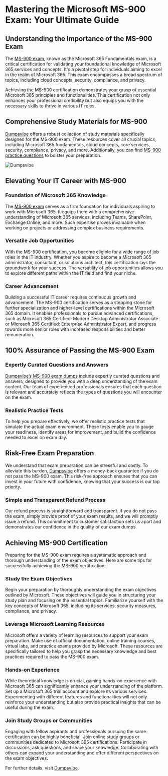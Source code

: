 # Mastering the Microsoft MS-900 Exam: Your Ultimate Guide

## Understanding the Importance of the MS-900 Exam

The [MS-900 exam](https://www.dumpsvibe.com/microsoft/ms-900-dumps.html), known as the Microsoft 365 Fundamentals exam, is a critical certification for validating your foundational knowledge of Microsoft 365 services and concepts. It's a pivotal step for individuals aiming to excel in the realm of Microsoft 365. This exam encompasses a broad spectrum of topics, including cloud concepts, security, compliance, and privacy.

Achieving the MS-900 certification demonstrates your grasp of essential Microsoft 365 principles and functionalities. This certification not only enhances your professional credibility but also equips you with the necessary skills to thrive in various IT roles.

## Comprehensive Study Materials for MS-900

[Dumpsvibe](https://www.dumpsvibe.com/microsoft/ms-900-dumps.html) offers a robust collection of study materials specifically designed for the MS-900 exam. These resources cover all crucial topics, including Microsoft 365 fundamentals, cloud concepts, core services, security, compliance, privacy, and more. Additionally, you can find [MS-900 practice questions](https://www.dumpsvibe.com/microsoft/ms-900-dumps.html) to bolster your preparation.

![Dumpsvibe](https://github.com/Johnson-00/MS-900-Exam-Dumps-Dumpsvibe/assets/169004960/239903e4-0da6-4af9-ae97-335699ba56e2)

## Elevating Your IT Career with MS-900

### Foundation of Microsoft 365 Knowledge

The [MS-900 exam](https://www.dumpsvibe.com/microsoft/ms-900-dumps.html) serves as a firm foundation for individuals aspiring to work with Microsoft 365. It equips them with a comprehensive understanding of Microsoft 365 services, including Teams, SharePoint, Exchange Online, and more. Such expertise proves invaluable when working on projects or addressing complex business requirements.

### Versatile Job Opportunities

With the MS-900 certification, you become eligible for a wide range of job roles in the IT industry. Whether you aspire to become a Microsoft 365 administrator, consultant, or solutions architect, this certification lays the groundwork for your success. The versatility of job opportunities allows you to explore different paths within the IT field and find your niche.

### Career Advancement

Building a successful IT career requires continuous growth and advancement. The MS-900 certification serves as a stepping stone for further specialization and higher-level certifications within the Microsoft 365 domain. It enables professionals to pursue advanced certifications, such as Microsoft 365 Certified: Modern Desktop Administrator Associate or Microsoft 365 Certified: Enterprise Administrator Expert, and progress towards more senior roles with increased responsibilities and better remuneration.

## 100% Assurance of Passing the MS-900 Exam

### Expertly Curated Questions and Answers

[Dumpsvibe’s MS-900 exam dumps](https://www.dumpsvibe.com/microsoft/ms-900-dumps.html) include expertly curated questions and answers, designed to provide you with a deep understanding of the exam content. Our team of experienced professionals ensures that each question is relevant and accurately reflects the types of questions you will encounter on the exam.

### Realistic Practice Tests

To help you prepare effectively, we offer realistic practice tests that simulate the actual exam environment. These tests enable you to gauge your readiness, identify areas for improvement, and build the confidence needed to excel on exam day.

## Risk-Free Exam Preparation

We understand that exam preparation can be stressful and costly. To alleviate this burden, [Dumpsvibe](https://www.dumpsvibe.com/microsoft/ms-900-dumps.html) offers a money-back guarantee if you do not pass the MS-900 exam. This risk-free approach ensures that you can invest in your future with confidence, knowing that your success is our top priority.

### Simple and Transparent Refund Process

Our refund process is straightforward and transparent. If you do not pass the exam, simply provide proof of your exam results, and we will promptly issue a refund. This commitment to customer satisfaction sets us apart and demonstrates our confidence in the quality of our exam dumps.

## Achieving MS-900 Certification

Preparing for the MS-900 exam requires a systematic approach and thorough understanding of the exam objectives. Here are some tips for successfully achieving the MS-900 certification:

### Study the Exam Objectives

Begin your preparation by thoroughly understanding the exam objectives outlined by Microsoft. These objectives will guide you in structuring your study plan and focusing on the essential topics. Familiarize yourself with the key concepts of Microsoft 365, including its services, security measures, compliance, and privacy.

### Leverage Microsoft Learning Resources

Microsoft offers a variety of learning resources to support your exam preparation. Make use of official documentation, online training courses, virtual labs, and practice exams provided by Microsoft. These resources are specifically tailored to help you grasp the necessary knowledge and best practices required to pass the MS-900 exam.

### Hands-on Experience

While theoretical knowledge is crucial, gaining hands-on experience with Microsoft 365 can significantly enhance your understanding of the platform. Set up a Microsoft 365 trial account and explore its various services. Experimenting with different features and functionalities will not only reinforce your understanding but also provide practical insights that can be useful during the exam.

### Join Study Groups or Communities

Engaging with fellow aspirants and professionals pursuing the same certification can be highly beneficial. Join online study groups or communities dedicated to Microsoft 365 certifications. Participate in discussions, ask questions, and share your knowledge. Collaborating with others can expand your understanding and offer different perspectives on the exam objectives.

For further details, visit [Dumpsvibe](https://www.dumpsvibe.com/microsoft/ms-900-dumps.html).
